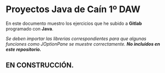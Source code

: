 # Proyectos Java de Caín 1º DAW

En este documento muestro los ejercicios que he subido a **Gitlab** programado con **Java**.

*Se deben importar las librerias correspondientes para que algunas funciones como JOptionPane se muestre correctamente. **No incluidos en este repositorio.***

## EN CONSTRUCCIÓN.
